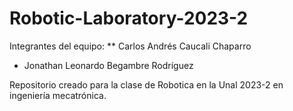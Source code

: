 # Robotic-Laboratory-2023-2
Integrantes del equipo:
 ** Carlos Andrés Caucali Chaparro
- Jonathan Leonardo Begambre Rodríguez

Repositorio creado para la clase de Robotica en la Unal 2023-2 en ingeniería mecatrónica.
